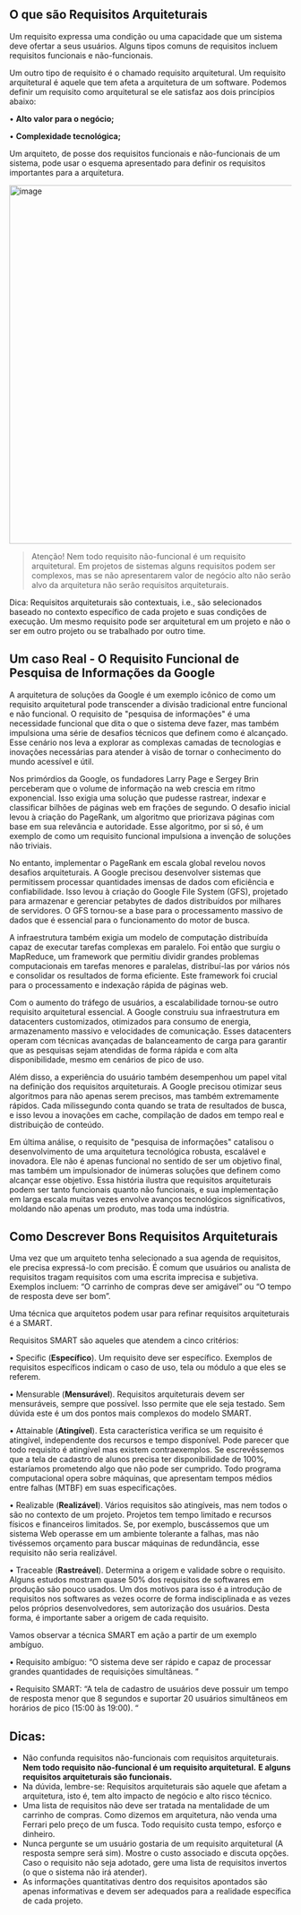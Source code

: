 

## O que são Requisitos Arquiteturais

Um requisito expressa uma condição ou uma capacidade que um sistema deve ofertar a seus usuários. Alguns tipos comuns de requisitos incluem requisitos funcionais e não-funcionais.

Um outro tipo de requisito é o chamado requisito arquitetural. Um requisito arquitetural é aquele que tem afeta a arquitetura de um software. Podemos definir um requisito como arquitetural se ele satisfaz aos dois princípios abaixo:

•	**Alto valor para o negócio;**

•	**Complexidade tecnológica;**

Um arquiteto, de posse dos requisitos funcionais e não-funcionais de um sistema, pode usar o esquema apresentado  para definir os requisitos importantes para a arquitetura.

 <img width="640" alt="image" src="https://github.com/user-attachments/assets/bb5d82eb-d16e-4d59-86db-7b68f09ad196" />


> Atenção! Nem todo requisito não-funcional é um requisito arquitetural.
> Em projetos de sistemas alguns requisitos podem ser complexos, mas se
> não apresentarem valor de negócio alto não serão alvo da arquitetura
> não serão requisitos arquiteturais.

Dica: Requisitos arquiteturais são contextuais, i.e., são selecionados baseado no contexto específico de cada projeto e suas condições de execução. Um mesmo requisito pode ser arquitetural em um projeto e não o ser em outro projeto ou se trabalhado por outro time.

## Um caso Real - O Requisito Funcional de Pesquisa de Informações da Google

A arquitetura de soluções da Google é um exemplo icônico de como um requisito arquitetural pode transcender a divisão tradicional entre funcional e não funcional. O requisito de "pesquisa de informações" é  uma necessidade funcional que dita o que o sistema deve fazer, mas também impulsiona uma série de desafios técnicos que definem como é alcançado. Esse cenário nos leva a explorar as complexas camadas de tecnologias e inovações necessárias para atender à visão de tornar o conhecimento do mundo acessível e útil.

Nos primórdios da Google, os fundadores Larry Page e Sergey Brin perceberam que o volume de informação na web crescia em ritmo exponencial. Isso exigia uma solução que pudesse rastrear, indexar e classificar bilhões de páginas web em frações de segundo. O desafio inicial levou à criação do PageRank, um algoritmo que priorizava páginas com base em sua relevância e autoridade. Esse algoritmo, por si só, é um exemplo de como um requisito funcional impulsiona a invenção de soluções não triviais.

No entanto, implementar o PageRank em escala global revelou novos desafios arquiteturais. A Google precisou desenvolver sistemas que permitissem processar quantidades imensas de dados com eficiência e confiabilidade. Isso levou à criação do Google File System (GFS), projetado para armazenar e gerenciar petabytes de dados distribuídos por milhares de servidores. O GFS tornou-se a base para o processamento massivo de dados que é essencial para o funcionamento do motor de busca.

A infraestrutura também exigia um modelo de computação distribuída capaz de executar tarefas complexas em paralelo. Foi então que surgiu o MapReduce, um framework que permitiu dividir grandes problemas computacionais em tarefas menores e paralelas, distribuí-las por vários nós e consolidar os resultados de forma eficiente. Este framework foi crucial para o processamento e indexação rápida de páginas web.

Com o aumento do tráfego de usuários, a escalabilidade tornou-se outro requisito arquitetural essencial. A Google construiu sua infraestrutura em datacenters customizados, otimizados para consumo de energia, armazenamento massivo e velocidades de comunicação. Esses datacenters operam com técnicas avançadas de balanceamento de carga para garantir que as pesquisas sejam atendidas de forma rápida e com alta disponibilidade, mesmo em cenários de pico de uso.

Além disso, a experiência do usuário também desempenhou um papel vital na definição dos requisitos arquiteturais. A Google precisou otimizar seus algoritmos para não apenas serem precisos, mas também extremamente rápidos. Cada milissegundo conta quando se trata de resultados de busca, e isso levou a inovações em cache, compilação de dados em tempo real e distribuição de conteúdo.

Em última análise, o requisito de "pesquisa de informações" catalisou o desenvolvimento de uma arquitetura tecnológica robusta, escalável e inovadora. Ele não é apenas funcional no sentido de ser um objetivo final, mas também um impulsionador de inúmeras soluções que definem como alcançar esse objetivo. Essa história ilustra que requisitos arquiteturais podem ser tanto funcionais quanto não funcionais, e sua implementação em larga escala muitas vezes envolve avanços tecnológicos significativos, moldando não apenas um produto, mas toda uma indústria.



## Como Descrever Bons Requisitos Arquiteturais
Uma vez que um arquiteto tenha selecionado a sua agenda de requisitos, ele precisa expressá-lo com precisão. É comum que usuários ou analista de requisitos tragam requisitos com uma escrita imprecisa e subjetiva. Exemplos incluem: “O carrinho de compras deve ser amigável” ou “O tempo de resposta deve ser bom”.

Uma técnica que arquitetos podem usar para refinar requisitos arquiteturais é a SMART.  

Requisitos SMART são aqueles que atendem a cinco critérios:

•	Specific (**Específico**). Um requisito deve ser específico. Exemplos de requisitos específicos indicam o caso de uso, tela ou módulo a que eles se referem.

•	Mensurable (**Mensurável**). Requisitos arquiteturais devem ser mensuráveis, sempre que possível. Isso permite que ele seja testado. Sem dúvida este é um dos pontos mais complexos do modelo SMART.

•	Attainable (**Atingível**).  Esta característica verifica se um requisito é atingível, independente dos recursos e tempo disponível. Pode parecer que todo requisito é atingível mas existem contraexemplos. Se escrevêssemos que a tela de cadastro de alunos precisa ter disponibilidade de 100%, estaríamos prometendo algo que não pode ser cumprido. Todo programa computacional opera sobre máquinas, que apresentam tempos médios entre falhas (MTBF) em suas especificações.

•	Realizable (**Realizável**).  Vários requisitos são atingíveis, mas nem todos o são no contexto de um projeto. Projetos tem tempo limitado e recursos físicos e financeiros limitados. Se, por exemplo, buscássemos que um sistema Web operasse em um ambiente tolerante a falhas, mas não tivéssemos orçamento para buscar máquinas de redundância, esse requisito não seria realizável.

•	Traceable (**Rastreável**). Determina a origem e validade sobre o requisito. Alguns estudos mostram quase 50% dos requisitos de softwares em produção são pouco usados. Um dos motivos para isso é a introdução de requisitos nos softwares as vezes ocorre de forma indisciplinada e as vezes pelos próprios desenvolvedores, sem autorização dos usuários. Desta forma, é importante saber a origem de cada requisito.

Vamos observar a técnica SMART em ação a partir de um exemplo ambíguo.

•	Requisito ambíguo: “O sistema deve ser rápido e capaz de processar grandes quantidades de requisições simultâneas. “

•	Requisito SMART: “A tela de cadastro de usuários deve possuir um tempo de resposta menor que 8 segundos e suportar 20 usuários simultâneos em horários de pico (15:00 às 19:00). “


## Dicas:
*	Não confunda requisitos não-funcionais com requisitos arquiteturais. **Nem todo requisito não-funcional é um requisito arquitetural.** **E alguns requisitos arquiteturais são funcionais.**
*	Na dúvida, lembre-se: Requisitos arquiteturais são aquele que afetam a arquitetura, isto é, tem alto impacto de negócio e alto risco técnico.
*	Uma lista de requisitos não deve ser tratada na mentalidade de um carrinho de compras. Como dizemos em arquitetura, não venda uma Ferrari pelo preço de um fusca. Todo requisito custa tempo, esforço e dinheiro.
*	Nunca pergunte se um usuário gostaria de um requisito arquitetural (A resposta sempre será sim). Mostre o custo associado e discuta opções. Caso o requisito não seja adotado, gere uma lista de requisitos invertos (o que o sistema não irá atender).
*	As informações quantitativas dentro dos requisitos apontados são apenas informativas e devem ser adequados para a realidade específica de cada projeto. 
